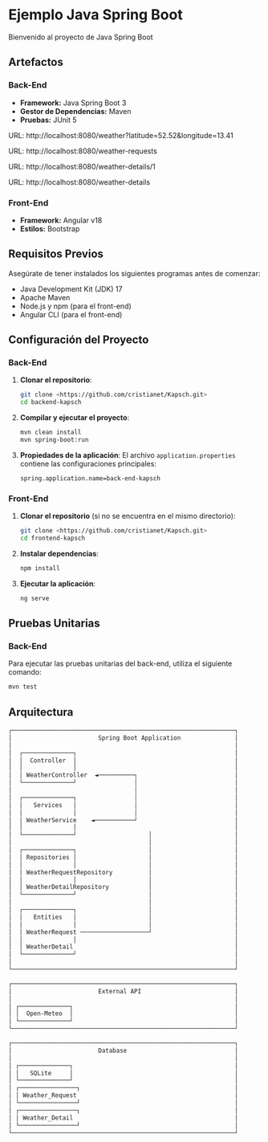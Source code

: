 # Ejemplo Java Spring Boot

Bienvenido al proyecto de Java Spring Boot

## Artefactos

### Back-End
- **Framework:** Java Spring Boot 3
- **Gestor de Dependencias:** Maven
- **Pruebas:** JUnit 5

URL: http://localhost:8080/weather?latitude=52.52&longitude=13.41

URL: http://localhost:8080/weather-requests

URL: http://localhost:8080/weather-details/1

URL: http://localhost:8080/weather-details

### Front-End
- **Framework:** Angular v18
- **Estilos:** Bootstrap

## Requisitos Previos

Asegúrate de tener instalados los siguientes programas antes de comenzar:

- Java Development Kit (JDK) 17
- Apache Maven
- Node.js y npm (para el front-end)
- Angular CLI (para el front-end)

## Configuración del Proyecto

### Back-End

1. **Clonar el repositorio**:
    ```sh
    git clone <https://github.com/cristianet/Kapsch.git>
    cd backend-kapsch
    ```

2. **Compilar y ejecutar el proyecto**:
    ```sh
    mvn clean install
    mvn spring-boot:run
    ```

3. **Propiedades de la aplicación**:
    El archivo `application.properties` contiene las configuraciones principales:
    ```properties
    spring.application.name=back-end-kapsch
    ```

### Front-End

1. **Clonar el repositorio** (si no se encuentra en el mismo directorio):
    ```sh
    git clone <https://github.com/cristianet/Kapsch.git>
    cd frontend-kapsch
    ```

2. **Instalar dependencias**:
    ```sh
    npm install
    ```

3. **Ejecutar la aplicación**:
    ```sh
    ng serve
    ```

## Pruebas Unitarias

### Back-End

Para ejecutar las pruebas unitarias del back-end, utiliza el siguiente comando:

```sh
mvn test
```

## Arquitectura

```sh
┌──────────────────────────────────────────────────────────────┐
│                        Spring Boot Application               │
│                                                              │
│  ┌──────────────┐                                            │
│  │  Controller  │                                            │
│  │              │                                            │
│  │ WeatherController  ◄──────────┐                           │
│  └──────────────┘                │                           │
│                                  │                           │
│  ┌──────────────┐                │                           │
│  │   Services   │                │                           │
│  │              │                │                           │
│  │ WeatherService    ◄───────────┘                           │
│  │              │                                            │
│  └──────────────┘                    │                       │
│                                      │                       │
│  ┌──────────────┐                    │                       │
│  │ Repositories │                    │                       │
│  │              │                    │                       │
│  │ WeatherRequestRepository          │                       │
│  │              │                    │                       │
│  │ WeatherDetailRepository           │                       │
│  └──────────────┘                    │                       │
│                                      │                       │
│  ┌──────────────┐                    │                       │
│  │   Entities   │                    │                       │
│  │              │                    │                       │
│  │ WeatherRequest ───────────────────┘                       │
│  │              │                                            │
│  │ WeatherDetail                                             │
│  └──────────────┘                                            │
│                                                              │
└──────────────────────────────────────────────────────────────┘

┌──────────────────────────────────────────────────────────────┐
│                        External API                          │
│                                                              │
│ ┌──────────────┐                                             │
│ │  Open-Meteo  │                                             │
│ └──────────────┘                                             │
└──────────────────────────────────────────────────────────────┘

┌──────────────────────────────────────────────────────────────┐
│                        Database                              │
│                                                              │
│ ┌──────────────┐                                             │
│ │   SQLite     │                                             │
│ └──────────────┘                                             │
│ ┌────────────────┐                                           │
│ │ Weather_Request                                            │
│ └────────────────┘                                           │
│ ┌────────────────┐                                           │
│ │ Weather_Detail                                             │
│ └────────────────┘                                           │
└──────────────────────────────────────────────────────────────┘
```
